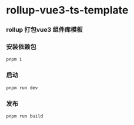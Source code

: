 # rollup-vue3-ts-template

### rollup 打包vue3 组件库模板


### 安装依赖包
```shell
pnpm i
```

### 启动
```shell
pnpm run dev
```

### 发布
``` shell
pnpm run build
```